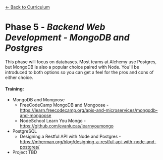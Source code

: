 [← Back to Curriculum](./)

# Phase 5 - *Backend Web Development - MongoDB and Postgres*

This phase will focus on databases. Most teams at Alchemy use Postgres, but MongoDB is also a popular choice paired with Node. You'll be introduced to both options so you can get a feel for the pros and cons of either choice.

#### **Training:**
* MongoDB and Mongoose
  * FreeCodeCamp MongoDB and Mongoose - https://learn.freecodecamp.org/apis-and-microservices/mongodb-and-mongoose
  * NodeSchool Learn You Mongo - https://github.com/evanlucas/learnyoumongo
* PostgreSQL
  * Designing a Restful API with Node and Postgres - https://mherman.org/blog/designing-a-restful-api-with-node-and-postgres/
* Project TBD

